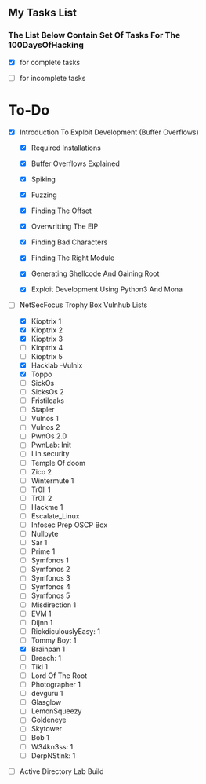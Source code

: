 ## My Tasks List

### The List Below Contain Set Of Tasks For The 100DaysOfHacking 

-  [x] for complete tasks  

-  [ ] for incomplete tasks 

# To-Do


- [x]  Introduction To Exploit Development (Buffer Overflows) 

     - [x]  Required Installations
     - [x]  Buffer Overflows Explained
     - [x]  Spiking
     - [x]  Fuzzing
     - [x]  Finding The Offset
     - [x]  Overwritting The EIP
     - [x]  Finding Bad Characters
     - [x]  Finding The Right Module
     - [x]  Generating Shellcode And Gaining Root
     - [x]  Exploit Development Using Python3 And Mona


- [ ]   NetSecFocus Trophy Box Vulnhub Lists

     - [x]  Kioptrix 1
     - [x]  Kioptrix 2
     - [x]  Kioptrix 3
     - [ ]  Kioptrix 4
     - [ ]  Kioptrix 5
     - [x]  Hacklab -Vulnix
     - [x]  Toppo
     - [ ]  SickOs
     - [ ]  SicksOs 2
     - [ ]  Fristileaks
     - [ ]  Stapler
     - [ ]  Vulnos 1
     - [ ]  Vulnos 2
     - [ ]  PwnOs 2.0
     - [ ]  PwnLab: Init
     - [ ]  Lin.security
     - [ ]  Temple Of doom
     - [ ]  Zico 2
     - [ ]  Wintermute 1
     - [ ]  Tr0ll 1
     - [ ]  Tr0ll 2
     - [ ]  Hackme 1
     - [ ]  Escalate_Linux
     - [ ]  Infosec Prep OSCP Box
     - [ ]  Nullbyte
     - [ ]  Sar 1
     - [ ]  Prime 1
     - [ ]  Symfonos 1
     - [ ]  Symfonos 2
     - [ ]  Symfonos 3
     - [ ]  Symfonos 4
     - [ ]  Symfonos 5
     - [ ]  Misdirection 1
     - [ ]  EVM 1
     - [ ]  Dijnn 1
     - [ ]  RickdiculouslyEasy: 1
     - [ ]  Tommy Boy: 1
     - [x]  Brainpan 1
     - [ ]  Breach: 1
     - [ ]  Tiki 1
     - [ ]  Lord Of The Root
     - [ ]  Photographer 1
     - [ ]  devguru 1
     - [ ]  Glasglow
     - [ ]  LemonSqueezy
     - [ ]  Goldeneye
     - [ ]  Skytower
     - [ ]  Bob 1
     - [ ]  W34kn3ss: 1 
     - [ ]  DerpNStink: 1
 
- [ ]    Active Directory Lab Build 
